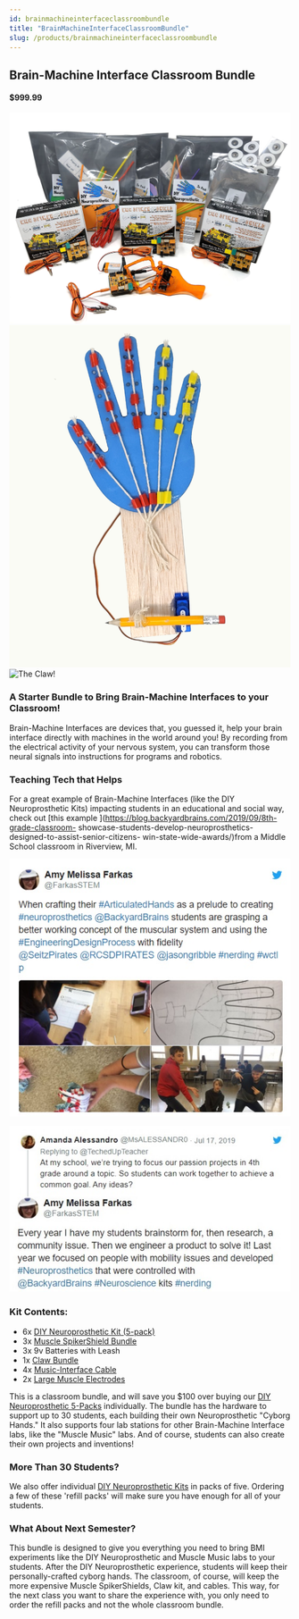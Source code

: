 ```yaml
---
id: brainmachineinterfaceclassroombundle
title: "BrainMachineInterfaceClassroomBundle"
slug: /products/brainmachineinterfaceclassroombundle
---
```


## Brain-Machine Interface Classroom Bundle

#### $999.99

![ReactionTimer](./img/diybmiclassroomkitlarge.png)
![DIYNeuroprosthetic](./img/diy_hand_built_large.jpg)
![The Claw!](./img/clawbundle_gif.gif)

### A Starter Bundle to Bring Brain-Machine Interfaces to your Classroom!

Brain-Machine Interfaces are devices that, you guessed it, help your brain
interface directly with machines in the world around you! By recording from
the electrical activity of your nervous system, you can transform those neural
signals into instructions for programs and robotics.

### Teaching Tech that Helps

For a great example of Brain-Machine Interfaces (like the DIY Neuroprosthetic
Kits) impacting students in an educational and social way, check out [this
example ](https://blog.backyardbrains.com/2019/09/8th-grade-classroom-
showcase-students-develop-neuroprosthetics-designed-to-assist-senior-citizens-
win-state-wide-awards/)from a Middle School classroom in Riverview, MI.

![FarkasDIYHand2.jpg](./img/farkasdiyhand2.jpg)

![FarkasDIYHand1.jpg](./img/farkasdiyhand1.jpg)

### Kit Contents:

  * 6x [DIY Neuroprosthetic Kit (5-pack)](./DIYHand)
  * 3x [Muscle SpikerShield Bundle](./MuscleSpikerShieldBundle)
  * 3x 9v Batteries with Leash 
  * 1x [Claw Bundle](./ClawBundle)
  * 4x [Music-Interface Cable](./musicinterfacecable)
  * 2x [Large Muscle Electrodes](./emglargeelectrodes)

This is a classroom bundle, and will save you $100 over buying our [DIY
Neuroprosthetic 5-Packs](DIYHand) individually. The bundle has the hardware to
support up to 30 students, each building their own Neuroprosthetic "Cyborg
Hands." It also supports four lab stations for other Brain-Machine Interface
labs, like the "Muscle Music" labs. And of course, students can also create
their own projects and inventions!

### More Than 30 Students?

We also offer individual [DIY Neuroprosthetic Kits](./DIYHand) in packs of five.
Ordering a few of these 'refill packs' will make sure you have enough for all
of your students.

### What About Next Semester?

This bundle is designed to give you everything you need to bring BMI
experiments like the DIY Neuroprosthetic and Muscle Music labs to your
students. After the DIY Neuroprosthetic experience, students will keep their
personally-crafted cyborg hands. The classroom, of course, will keep the more
expensive Muscle SpikerShields, Claw kit, and cables. This way, for the next
class you want to share the experience with, you only need to order the refill
packs and not the whole classroom bundle.

